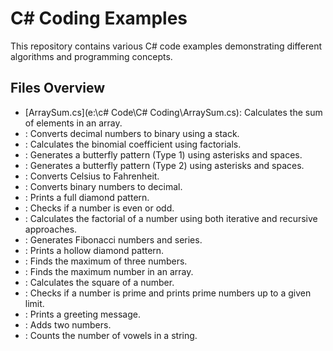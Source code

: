 # C# Coding Examples

This repository contains various C# code examples demonstrating different algorithms and programming concepts.

## Files Overview

- [ArraySum.cs](e:\c# Code\C# Coding\ArraySum.cs): Calculates the sum of elements in an array.
- <mcfile name="BinaryConversion.cs" path="e:\c# Code\C# Coding\BinaryConversion.cs"></mcfile>: Converts decimal numbers to binary using a stack.
- <mcfile name="BinomialCoefficient.cs" path="e:\c# Code\C# Coding\BinomialCoefficient.cs"></mcfile>: Calculates the binomial coefficient using factorials.
- <mcfile name="Butterfly1.cs" path="e:\c# Code\C# Coding\Butterfly1.cs"></mcfile>: Generates a butterfly pattern (Type 1) using asterisks and spaces.
- <mcfile name="Butterfly2.cs" path="e:\c# Code\C# Coding\Butterfly2.cs"></mcfile>: Generates a butterfly pattern (Type 2) using asterisks and spaces.
- <mcfile name="CToF.cs" path="e:\c# Code\C# Coding\CToF.cs"></mcfile>: Converts Celsius to Fahrenheit.
- <mcfile name="DecimalConversion.cs" path="e:\c# Code\C# Coding\DecimalConversion.cs"></mcfile>: Converts binary numbers to decimal.
- <mcfile name="Diamond.cs" path="e:\c# Code\C# Coding\Diamond.cs"></mcfile>: Prints a full diamond pattern.
- <mcfile name="EvenorOdd.cs" path="e:\c# Code\C# Coding\EvenorOdd.cs"></mcfile>: Checks if a number is even or odd.
- <mcfile name="Factorial.cs" path="e:\c# Code\C# Coding\Factorial.cs"></mcfile>: Calculates the factorial of a number using both iterative and recursive approaches.
- <mcfile name="Fibonacci.cs" path="e:\c# Code\C# Coding\Fibonacci.cs"></mcfile>: Generates Fibonacci numbers and series.
- <mcfile name="HollowDiamond.cs" path="e:\c# Code\C# Coding\HollowDiamond.cs"></mcfile>: Prints a hollow diamond pattern.
- <mcfile name="MaximumNumber.cs" path="e:\c# Code\C# Coding\MaximumNumber.cs"></mcfile>: Finds the maximum of three numbers.
- <mcfile name="MaxNumInArray.cs" path="e:\c# Code\C# Coding\MaxNumInArray.cs"></mcfile>: Finds the maximum number in an array.
- <mcfile name="NumSquare.cs" path="e:\c# Code\C# Coding\NumSquare.cs"></mcfile>: Calculates the square of a number.
- <mcfile name="PrimeNumber.cs" path="e:\c# Code\C# Coding\PrimeNumber.cs"></mcfile>: Checks if a number is prime and prints prime numbers up to a given limit.
- <mcfile name="PrintGreeting.cs" path="e:\c# Code\C# Coding\PrintGreeting.cs"></mcfile>: Prints a greeting message.
- <mcfile name="SumOfTwoNumber.cs" path="e:\c# Code\C# Coding\SumOfTwoNumber.cs"></mcfile>: Adds two numbers.
- <mcfile name="VowelCount.cs" path="e:\c# Code\C# Coding\VowelCount.cs"></mcfile>: Counts the number of vowels in a string.

